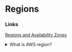 # Regions

### Links

[Regions and Availability Zones](https://aws.amazon.com/about-aws/global-infrastructure/regions_az/?p=ngi&loc=2)

<details>
  <summary>What is AWS region?</summary>

AWS has the concept of a Region, which is a physical location around the world where we cluster data centers.

</details>
